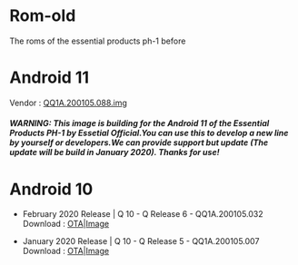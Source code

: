 # Rom-old
The roms of the essential products ph-1 before

# Android 11
Vendor : [QQ1A.200105.088.img](https://storage.googleapis.com/essential-static/vendor-QQ1A.200105.088.zip)
##### WARNING: This image is building for the Android 11 of the Essential Products PH-1 by Essetial Official.You can use this to develop a new line by yourself or developers.We can provide support but update (The update will be build in January 2020). Thanks for use!

# Android 10
* February 2020 Release | Q 10 - Q Release 6 - QQ1A.200105.032
Download : [OTA](https://storage.googleapis.com/essential-static/PH1-OTA-QQ1A.200105.032.zip)|[Image](
https://storage.googleapis.com/essential-static/PH1-Images-QQ1A.200105.032.zip)

* January 2020 Release | Q 10 - Q Release 5 - QQ1A.200105.007
Download : [OTA](https://storage.cloud.google.com/essential-static/PH1-OTA-QQ1A.200105.007.zip)|[Image](https://storage.cloud.google.com/essential-static/PH1-Images-QQ1A.200105.007.zip)
